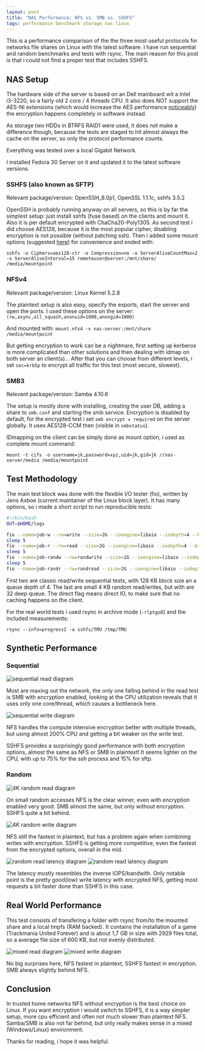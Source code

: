 ```yaml
---
layout: post
title: "NAS Performance: NFS vs. SMB vs. SSHFS"
tags: performance benchmark storage nas linux
---
```

This is a performance comparison of the the three most useful protocols for networks file shares on Linux with the latest software. I have run sequential and random benchmarks and tests with rsync. The main reason for this post is that i could not find a proper test that includes SSHFS.

## NAS Setup
The hardware side of the server is based on an Dell mainboard wit a Intel i3-3220, so a fairly old 2 core / 4 threads CPU. It also does NOT support the AES-NI extensions (which would increase the AES performance [noticeably](https://turecki.net/content/getting-most-out-ssh-hardware-acceleration-tuning-aes-ni)) the encryption happens completely in software instead.

As storage two HDDs in BTRFS RAID1 were used, it does not make a difference though, because the tests are staged to hit almost always the cache on the server, so only the protocol performance counts.

Everything was tested over a local Gigabit Network.

I installed Fedora 30 Server on it and updated it to the latest software versions.

### SSHFS (also known as SFTP)
Relevant package/version: OpenSSH_8.0p1, OpenSSL 1.1.1c, sshfs 3.5.2

OpenSSH is probably running anyway on all servers, so this is by far the simplest setup: just install sshfs (fuse based) on the clients and mount it.
Also it is per default encrypted with ChaCha20-Poly1305. As second test i did choose AES128, because it is the most popular cipher, disabling encryption is not possible (without patching ssh). Then i added some mount options (suggested [here](https://ideatrash.net/2016/08/odds-and-ends-optimizing-sshfs-moving.html)) for convenience and ended with:

`sshfs -o Ciphers=aes128-ctr -o Compression=no -o ServerAliveCountMax=2 -o ServerAliveInterval=15 remoteuser@server:/mnt/share/ /media/mountpoint`

### NFSv4
Relevant package/version: Linux Kernel 5.2.8

The plaintext setup is also easy, specify the exports, start the server and open the ports. I used these options on the server: `(rw,async,all_squash,anonuid=1000,anongid=1000)`

And mounted with:
`mount.nfs4 -v nas-server:/mnt/share /media/mountpoint`

But getting encryption to work can be a nightmare, first setting up kerberos is more complicated than other solutions and then dealing with idmap on both server an client(s)...
After that you can choose from different levels, i set `sec=krb5p` to encrypt all traffic for this test (most secure, slowest).


### SMB3
Relevant package/version: Samba 4.10.6

The setup is mostly done with installing, creating the user DB, adding a share to `smb.conf` and starting the smb service. Encryption is disabled by default, for the encrypted test i set
`smb encrypt = required` on the server globally.
It uses AES128-CCM then (visible in `smbstatus`).

IDmapping on the client can be simply done as mount option, i used as complete mount command:

`mount -t cifs -o username=jk,password=xyz,uid=jk,gid=jk //nas-server/media /media/mountpoint`

## Test Methodology
The main test block was done with the flexible I/O tester (fio), written by Jens Axboe (current maintainer of the Linux block layer). It has many options, so i made a short script to run reproducible tests:
```sh
#!/bin/bash
OUT=$HOME/logs

fio --name=job-w --rw=write --size=2G --ioengine=libaio --iodepth=4 --bs=128k --direct=1 --filename=bench.file --output-format=normal,terse --output=$OUT/fio-write.log
sleep 5
fio --name=job-r --rw=read --size=2G --ioengine=libaio --iodepth=4 --bs=128K --direct=1 --filename=bench.file --output-format=normal,terse --output=$OUT/fio-read.log
sleep 5
fio --name=job-randw --rw=randwrite --size=2G --ioengine=libaio --iodepth=32 --bs=4k --direct=1 --filename=bench.file --output-format=normal,terse --output=$OUT/fio-randwrite.log
sleep 5
fio --name=job-randr --rw=randread --size=2G --ioengine=libaio --iodepth=32 --bs=4K --direct=1 --filename=bench.file --output-format=normal,terse --output=$OUT/fio-randread.log
```
First two are classic read/write sequential tests, with 128 KB block size an a queue depth of 4. The last are small 4 KB random read/writes, but with are 32 deep queue.
The direct flag means direct IO, to make sure that no caching happens on the client.

For the real world tests i used rsync in archive mode (`-rlptgoD`) and the included measurements:

`rsync --info=progress2 -a sshfs/TMU /tmp/TMU`

## Synthetic Performance
### Sequential
![sequential read diagram](/assets/nas-perf/SeqRead.svg)

Most are maxing out the network, the only one falling behind in the read test is SMB with encryption enabled, looking at the CPU utilization reveals that it uses only one core/thread, which causes a bottleneck here.

![sequential write diagram](/assets/nas-perf/SeqWrite.svg)

NFS handles the compute intensive encryption better with multiple threads, but using almost 200% CPU and getting a bit weaker on the write test.

SSHFS provides a surprisingly good performance with both encryption options, almost the same as NFS or SMB in plaintext! It seems lighter on the CPU, with up to 75% for the ssh process and 15% for sftp.

### Random
![4K random read diagram](/assets/nas-perf/4Kread.svg)

On small random accesses NFS is the clear winner, even with encryption enabled very good. SMB almost the same, but only without encryption. SSHFS quite a bit behind.

![4K random write diagram](/assets/nas-perf/4Kwrite.svg)

NFS still the fastest in plaintext, but has a problem again when combining writes with encryption. SSHFS is getting more competitive, even the fastest from the encrypted options, overall in the mid.

![random read latency diagram](/assets/nas-perf/ReadLatency.svg)
![random read latency diagram](/assets/nas-perf/WriteLatency.svg)

The latency mostly resembles the inverse IOPS/bandwith. Only notable point is the pretty good(low) write latency with encrypted NFS, getting most requests a bit faster done than SSHFS in this case.

## Real World Performance
This test consists of transfering a folder with rsync from/to the mounted share and a local tmpfs (RAM backed). It contains the installation of a game (Trackmania United Forever) and is about 1,7 GB in size with 2929 files total, so a average file size of 600 KB, but not evenly distributed.

![mixed read diagram](/assets/nas-perf/RsyncRead.svg)
![mixed write diagram](/assets/nas-perf/RsyncWrite.svg)

No big surprises here, NFS fastest in plaintext, SSHFS fastest in encryption. SMB always slightly behind NFS.

## Conclusion
In trusted home networks NFS without encryption is the best choice on Linux. If you want encryption i would switch to SSHFS, it is a way simpler setup, more cpu efficient and often not much slower than plaintext NFS. Samba/SMB is also not far behind, but only really makes sense in a mixed (Windows/Linux) environment.

Thanks for reading, i hope it was helpful.
